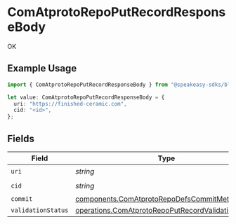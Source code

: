 # ComAtprotoRepoPutRecordResponseBody

OK

## Example Usage

```typescript
import { ComAtprotoRepoPutRecordResponseBody } from "@speakeasy-sdks/bluesky/models/operations";

let value: ComAtprotoRepoPutRecordResponseBody = {
  uri: "https://finished-ceramic.com",
  cid: "<id>",
};
```

## Fields

| Field                                                                                                                    | Type                                                                                                                     | Required                                                                                                                 | Description                                                                                                              |
| ------------------------------------------------------------------------------------------------------------------------ | ------------------------------------------------------------------------------------------------------------------------ | ------------------------------------------------------------------------------------------------------------------------ | ------------------------------------------------------------------------------------------------------------------------ |
| `uri`                                                                                                                    | *string*                                                                                                                 | :heavy_check_mark:                                                                                                       | N/A                                                                                                                      |
| `cid`                                                                                                                    | *string*                                                                                                                 | :heavy_check_mark:                                                                                                       | N/A                                                                                                                      |
| `commit`                                                                                                                 | [components.ComAtprotoRepoDefsCommitMeta](../../models/components/comatprotorepodefscommitmeta.md)                       | :heavy_minus_sign:                                                                                                       | N/A                                                                                                                      |
| `validationStatus`                                                                                                       | [operations.ComAtprotoRepoPutRecordValidationStatus](../../models/operations/comatprotorepoputrecordvalidationstatus.md) | :heavy_minus_sign:                                                                                                       | N/A                                                                                                                      |